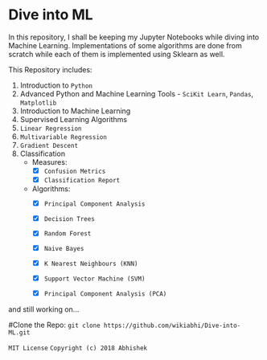 # Dive into ML

In this repository, I shall be keeping my Jupyter Notebooks while diving into Machine Learning.
Implementations of some algorithms are done from scratch while each of them is implemented using Sklearn as well. 

This Repository includes:
1. Introduction to ```Python```
2. Advanced Python and Machine Learning Tools - ```SciKit Learn```, ```Pandas```, ```Matplotlib```
3. Introduction to Machine Learning
4. Supervised Learning Algorithms
5. ```Linear Regression```
6. ```Multivariable Regression```
7. ```Gradient Descent ```
9. Classification 
	* Measures:
		- [x]  ```Confusion Metrics```
		- [x]  ```Classification Report```

	* Algorithms:
		- [x]  ```Principal Component Analysis```
		- [x]  ```Decision Trees```
		- [x]  ```Random Forest```
		- [x]  ```Naive Bayes```
		- [x]  ```K Nearest Neighbours (KNN)```
		- [x]  ```Support Vector Machine (SVM)```
		- [x]  ```Principal Component Analysis (PCA)```

		
and still working on...

#Clone the Repo:
```git clone https://github.com/wikiabhi/Dive-into-ML.git```

``` MIT License ```
```Copyright (c) 2018 Abhishek```
